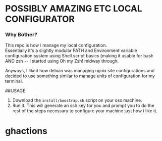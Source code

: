 # POSSIBLY AMAZING ETC LOCAL CONFIGURATOR

### Why Bother? 

This repo is how I manage my local configuration.  
Essentially it's a slightly modular PATH and Environment variable
configuration system using
Shell script basics (making it usable for bash AND zsh -- I started using
Oh my Zsh! midway through.

Anyways, I liked how debian was managing ngnix site configurations and decided to use something similar
to manage units of configuration for my terminal.

##USAGE

1. Download the `install/boostrap.sh` script on your osx machine.
2. Run it.  This will generate an ssh key for you and prompt you to do the rest of the steps necessary to configure your machine just how _I_ like it.
# ghactions
